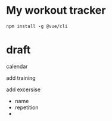 # My workout tracker

```
npm install -g @vue/cli
```



# draft

calendar

add training

add excersise
- name
- repetition
- 

